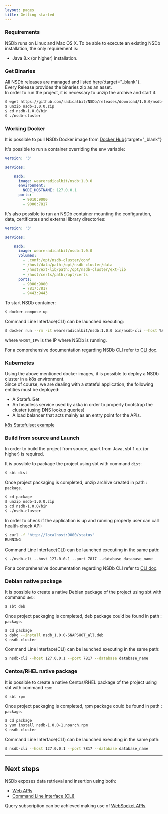```yaml
---
layout: pages
title: Getting started
---
```



### Requirements
NSDb runs on Linux and Mac OS X. To be able to execute an existing NSDb installation, the only requirement is:

- Java 8.x (or higher) installation.

### Get Binaries

All NSDb releases are managed and listed [here](https://github.com/radicalbit/NSDb/releases){:target="_blank"}. <br/>
Every Release provides the binaries zip as an asset. <br/>
In order to run the project, it is necessary to unzip the archive and start it.

```bash
$ wget https://github.com/radicalbit/NSDb/releases/download/1.0.0/nsdb-1.0.0.zip
$ unzip nsdb-1.0.0.zip
$ cd nsdb-1.0.0/bin
$ ./nsdb-cluster
```

### Working Docker
It is possible to pull NSDb Docker image from [Docker Hub](https://hub.docker.com/r/weareradicalbit/nsdb/tags){:target="_blank"}

It's possible to run a container overriding the env variable:

```yaml
version: '3'

services:

    nsdb:
      image: weareradicalbit/nsdb:1.0.0
      environment:
        NODE_HOSTNAME: 127.0.0.1
      ports:
        - 9010:9000
        - 9000:7817
```

It's also possible to run an NSDb container mounting the configuration, data, certificates and external library directories:

```yaml
version: '3'

services:

    nsdb:
      image: weareradicalbit/nsdb:1.0.0
      volumes:
        - .conf:/opt/nsdb-cluster/conf
        - /host/data/path:/opt/nsdb-cluster/data
        - /host/ext-lib/path:/opt/nsdb-cluster/ext-lib
        - /host/certs/path:/opt/certs
      ports:
        - 9000:9000
        - 7817:7817
        - 9443:9443
```
To start NSDb container:

```bash
$ docker-compose up
```
Command Line Interface(CLI) can be launched executing:
```bash
$ docker run --rm -it weareradicalbit/nsdb:1.0.0 bin/nsdb-cli --host %HOST_IP% --port 7817 --database database_name
```
where `%HOST_IP%` is the IP where NSDb is running.

For a comprehensive documentation regarding NSDb CLI refer to  [CLI doc](CLI_doc.md).

### Kubernetes

Using the above mentioned docker images, it is possible to deploy a NSDb cluster in a k8s environment. <br/>
Since of course, we are dealing with a stateful application, the following entities must be deployed:

- A StatefulSet
- An headless service used by akka in order to properly bootstrap the cluster (using DNS lookup queries)
- A load balancer that acts mainly as an entry point for the APIs.

[k8s Statefulset example](/K8sDns)

### Build from source and Launch

In order to build the project from source, apart from Java, sbt 1.x.x (or higher) is required.

It is possible to package the project using sbt with command `dist`:
```bash
$ sbt dist
```

Once project packaging is completed, unzip archive created in path : `package`.
```bash
$ cd package
$ unzip nsdb-1.0.0.zip
$ cd nsdb-1.0.0/bin
$ ./nsdb-cluster
```
In order to check if the application is up and running properly user can call health-check API:
```bash
$ curl -f "http://localhost:9000/status"
RUNNING
```
Command Line Interface(CLI) can be launched executing in the same path:
```
$ ./nsdb-cli --host 127.0.0.1 --port 7817 --database database_name
```
For a comprehensive documentation regarding NSDb CLI refer to  [CLI doc](CLI_doc.md).

### Debian native package
It is possible to create a native Debian package of the project using sbt with command `deb`:
```bash
$ sbt deb
```

Once project packaging is completed, deb package could be found in path : `package`.
```bash
$ cd package
$ dpkg --install nsdb_1.0.0-SNAPSHOT_all.deb
$ nsdb-cluster
```
Command Line Interface(CLI) can be launched executing in the same path:
```bash
$ nsdb-cli --host 127.0.0.1 --port 7817 --database database_name
```

### Centos/RHEL native package
It is possible to create a native Centos/RHEL package of the project using sbt with command `rpm`:
```bash
$ sbt rpm
```

Once project packaging is completed, rpm package could be found in path : `package`.
```bash
$ cd package
$ yum install nsdb-1.0.0-1.noarch.rpm
$ nsdb-cluster
```
Command Line Interface(CLI) can be launched executing in the same path:
```bash
$ nsdb-cli --host 127.0.0.1 --port 7817 --database database_name
```
___

## Next steps
NSDb exposes data retrieval and insertion using both:

- [Web APIs](/Rest)
- [Command Line Interface (CLI)](/CLI_doc)

Query subscription can be achieved making use of [WebSocket APIs](PublishSubscribe).

